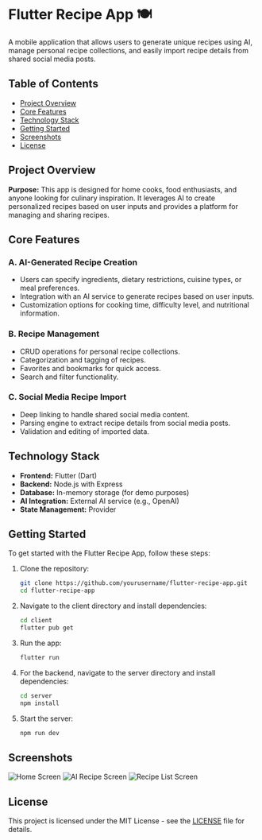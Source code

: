 # Flutter Recipe App 🍽️

A mobile application that allows users to generate unique recipes using AI, manage personal recipe collections, and easily import recipe details from shared social media posts.

## Table of Contents

- [Project Overview](#project-overview)
- [Core Features](#core-features)
- [Technology Stack](#technology-stack)
- [Getting Started](#getting-started)
- [Screenshots](#screenshots)
- [License](#license)

## Project Overview

**Purpose:** This app is designed for home cooks, food enthusiasts, and anyone looking for culinary inspiration. It leverages AI to create personalized recipes based on user inputs and provides a platform for managing and sharing recipes.

## Core Features

### A. AI-Generated Recipe Creation

- Users can specify ingredients, dietary restrictions, cuisine types, or meal preferences.
- Integration with an AI service to generate recipes based on user inputs.
- Customization options for cooking time, difficulty level, and nutritional information.

### B. Recipe Management

- CRUD operations for personal recipe collections.
- Categorization and tagging of recipes.
- Favorites and bookmarks for quick access.
- Search and filter functionality.

### C. Social Media Recipe Import

- Deep linking to handle shared social media content.
- Parsing engine to extract recipe details from social media posts.
- Validation and editing of imported data.

## Technology Stack

- **Frontend:** Flutter (Dart)
- **Backend:** Node.js with Express
- **Database:** In-memory storage (for demo purposes)
- **AI Integration:** External AI service (e.g., OpenAI)
- **State Management:** Provider

## Getting Started

To get started with the Flutter Recipe App, follow these steps:

1. Clone the repository:

   ```bash
   git clone https://github.com/yourusername/flutter-recipe-app.git
   cd flutter-recipe-app
   ```

2. Navigate to the client directory and install dependencies:

   ```bash
   cd client
   flutter pub get
   ```

3. Run the app:

   ```bash
   flutter run
   ```

4. For the backend, navigate to the server directory and install dependencies:

   ```bash
   cd server
   npm install
   ```

5. Start the server:
   ```bash
   npm run dev
   ```

## Screenshots

![Home Screen](assets/screenshots/home_screen.png)
![AI Recipe Screen](assets/screenshots/ai_recipe_screen.png)
![Recipe List Screen](assets/screenshots/recipe_list_screen.png)

## License

This project is licensed under the MIT License - see the [LICENSE](LICENSE) file for details.
